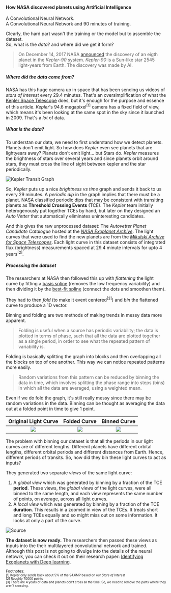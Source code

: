#### How NASA discovered planets using Artificial Intelligence

A Convolutional Neural Network.  
A Convolutional Neural Network and 90 minutes of training.  

Clearly, the hard part wasn't the training or the model but to assemble the dataset.  
So, what is the _data_? and where did we get it form?  

>On December 14, 2017 NASA [announced](https://www.nasa.gov/press-release/artificial-intelligence-nasa-data-used-to-discover-eighth-planet-circling-distant-star) the discovery of an eigth planet in the *Kepler-90* system. *Kepler-90* is a Sun-like star 2545 light-years from Earth. The discovery was made by AI.

##### Where did the data come from?

NASA has this huge camera up in space that has been sending us videos of _stars of interest_ every 29.4 minutes. That's an oversimplification of what the [Kepler Space Telescope](https://www.nasa.gov/mission_pages/kepler/main/index.html "Kepler Mission Homepage") does, but it's enough for the purpose and essence of this article. _Kepler_'s 94.6 megapixel<sup>[1]</sup> camera has a fixed field of view, which means it's been looking at the same spot in the sky since it launched in 2009. 
That's a _lot_ of data. 

##### What _is_ the data?

To understan our data, we need to first understand how we detect planets.
Planets don't emit light. So how does _Kepler_ even see planets that are lightyears away?
Planets don't emit light... but Stars do. _Kepler_ measures the brightness of stars over several years and since planets orbit around stars, they must cross the line of sight between kepler and the star periodically. 

![Kepler Transit Graph](assets/images/blog/space-ml/kepler-graph.webp "Kepler Transit Graph")  

So, _Kepler_ puts up a nice _brightness vs time_ graph and sends it back to us every 29 minutes. A _periodic dip_ in the graph implies that there must be a planet. NASA classified periodic dips that may be consistent with transiting planets as **Threshold Crossing Events** (TCE). The _Kepler_ team initially heterogenously put together TCEs by hand, but later on they designed an _Auto Vetter_ that automatically eliminates uninteresting candidates. 

And this gives the raw unprocessed dataset: The _Autovetter Planet Candidate Catalogue_ hosted at the _[NASA Exoplanet Archive](http://exoplanetarchive.ipac.caltech.edu/)_. The light curves that were used to find the new planets are from the _[Mikulski Archive for Space Telescopes](http://archive.stsci.edu/)_. Each light curve in this dataset consists of integrated flux (brightness) measurements spaced at 29.4 minute intervals for upto 4 years<sup>[2]</sup>.


##### Processing the dataset

The researchers at NASA then followed this up with _flattening_ the light curve by fitting a [basis spline](https://en.wikipedia.org/wiki/B-spline) (removes the low frequency variability) and then dividing it by the [best-fit spline](https://en.wikipedia.org/wiki/Curve_fitting) (connect the dots and smoothen them).

They had to then _fold_ (to make it event centered<sup>[3]</sup>) and _bin_ the flattened curve to produce a 1D vector. 

Binning and folding are two methods of making trends in messy data more apparent.

>Folding is useful when a source has periodic variability; the data is plotted in terms of phase, such that all the data are plotted together as a single period, in order to see what the repeated pattern of variability is. 

Folding is basically splitting the graph into blocks and then overlapping all the blocks on top of one another. This way we can notice repeated patterns more easily.
>Random variations from this pattern can be reduced by binning the data in time, which involves splitting the phase range into steps (bins) in which all the data are averaged, using a weighted mean.

Even if we do fold the graph, it's still really messy since there may be random variations in the data. Binning can be thought as averaging the data out at a folded point in time to give 1 point.

Original Light Curve |  Folded Curve      |   Binned Curve
:-------------------:|:------------------:|:--------------------:
![](assets/images/blog/space-ml/lightcurve.webp)  |![](assets/images/blog/space-ml/foldedcurve.webp)| ![](assets/images/blog/space-ml/binnedcurve.webp)

The problem with binning our dataset is that all the periods in our light curves are of different lengths. Different planets have different orbital lengths, different orbital periods and different distances from Earth. Hence, different periods of transits. So, how did they bin these light curves to act as inputs?

They generated two separate _views_ of the same light curve:
   1. A _global view_ which was generated by binning by a fraction of the TCE **period**. These views, the _global views_ of the light curves, were all binned to the same length, and each view represents the same number of points, on average, across all light curves.  
   2. A _local view_ which was generated by binning by a fraction of the TCE **duration**. This results in a zoomed in view of the TCEs. It treats short and long TCEs equally and so might miss out on some information. It looks at only a part of the curve.


![Source](assets/images/blog/space-ml/binning_example.webp)

**The dataset is now ready.**
The researchers then passed these views as inputs into the their multilayered convolutional network and trained. Although this post is not going to divulge into the details of the neural netowrk, you can check it out on their research paper: [Identifying Exoplanets with Deep learning](https://www.cfa.harvard.edu/~avanderb/kepler90i.pdf).


<sup> Footnotes:  
<sup>[1] Kepler only sends back about 5% of the 94.6MP based on our _Stars of Interest_</sup>  
<sup>[2] Roughly 70000 points </sup>  
<sup>[3] There are 4 years of data and planets don't cross all the time. So, we need to remove the parts where they aren't crossing.</sup>  